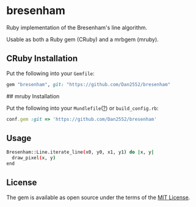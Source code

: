 # bresenham

Ruby implementation of the Bresenham's line algorithm.

Usable as both a Ruby gem (CRuby) and a mrbgem (mruby).

## CRuby Installation

Put the following into your `Gemfile`:

``` ruby
gem "bresenham", git: "https://github.com/Dan2552/bresenham"
```

## mruby Installation

Put the following into your `Mundlefile`([?](https://github.com/Dan2552/mundler)) or `build_config.rb`:

``` ruby
conf.gem :git => 'https://github.com/Dan2552/bresenham'
```

## Usage

``` bash
Bresenham::Line.iterate_line(x0, y0, x1, y1) do |x, y|
  draw_pixel(x, y)
end
```

## License

The gem is available as open source under the terms of the [MIT License](https://opensource.org/licenses/MIT).
